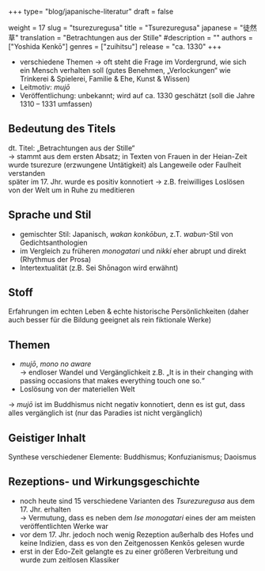 +++
type= "blog/japanische-literatur"
draft = false

weight = 17
slug = "tsurezuregusa"
title = "Tsurezuregusa"
japanese = "徒然草"
translation = "Betrachtungen aus der Stille"
#description = ""
authors = ["Yoshida Kenkō"]
genres = ["zuihitsu"]
release = "ca. 1330"
+++

- verschiedene Themen -> oft steht die Frage im Vordergrund, wie sich ein Mensch verhalten soll
(gutes Benehmen, „Verlockungen“ wie Trinkerei & Spielerei, Familie & Ehe, Kunst & Wissen)
- Leitmotiv: _mujō_
- Veröffentlichung: unbekannt; wird auf ca. 1330 geschätzt (soll die Jahre 1310 – 1331 umfassen)  

## Bedeutung des Titels

dt. Titel: „Betrachtungen aus der Stille“  
-> stammt aus dem ersten Absatz; in Texten von Frauen in der Heian-Zeit wurde tsurezure (erzwungene Untätigkeit) als Langeweile oder Faulheit verstanden  
später im 17. Jhr. wurde es positiv konnotiert -> z.B. freiwilliges Loslösen von der Welt um in Ruhe zu meditieren

## Sprache und Stil

- gemischter Stil: Japanisch, _wakan konkōbun_, z.T. _wabun_-Stil von Gedichtsanthologien
- im Vergleich zu früheren _monogatari_ und _nikki_ eher abrupt und direkt (Rhythmus der Prosa)
- Intertextualität (z.B. Sei Shōnagon wird erwähnt)

## Stoff

Erfahrungen im echten Leben & echte historische Persönlichkeiten (daher auch besser für die Bildung geeignet als rein fiktionale Werke)

## Themen

- _mujō_, _mono no aware_  
  -> endloser Wandel und Vergänglichkeit
  z.B. „It is in their changing with passing occasions that makes everything touch one so.“
- Loslösung von der materiellen Welt

-> _mujō_ ist im Buddhismus nicht negativ konnotiert, denn es ist gut, dass alles vergänglich ist (nur das Paradies ist nicht vergänglich)

## Geistiger Inhalt

Synthese verschiedener Elemente:
Buddhismus; Konfuzianismus; Daoismus

## Rezeptions- und Wirkungsgeschichte

- noch heute sind 15 verschiedene Varianten des _Tsurezuregusa_ aus dem 17. Jhr. erhalten  
  -> Vermutung, dass es neben dem _Ise monogatari_ eines der am meisten veröffentlichten Werke war
- vor dem 17. Jhr. jedoch noch wenig Rezeption außerhalb des Hofes und keine Indizien, dass es von den Zeitgenossen Kenkōs gelesen wurde
- erst in der Edo-Zeit gelangte es zu einer größeren Verbreitung und wurde zum zeitlosen Klassiker
